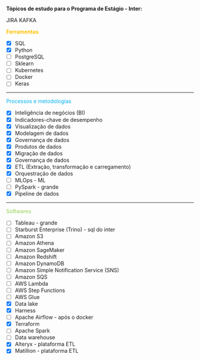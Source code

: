 **Tópicos de estudo para o Programa de Estágio - Inter:**

JIRA
KAFKA

<span style="font-weight:bold; color:#ffc000">Ferramentas</span>

- [x] SQL
- [x] Python
- [ ] PostgreSQL
- [ ] Sklearn
- [ ] Kubernetes
- [ ] Docker
- [ ] Keras
---
<span style="color:#00b0f0">Processos e metodologias</span>

- [x] Inteligência de negócios (BI)
- [x] Indicadores-chave de desempenho
- [x] Visualização de dados
- [x] Modelagem de dados
- [x] Governança de dados
- [x] Produtos de dados
- [x] Migração de dados
- [x] Governança de dados
- [x] ETL (Extração, transformação e carregamento)
- [x] Orquestração de dados
- [ ] MLOps - ML
- [ ] PySpark - grande
- [x] Pipeline de dados
---
<span style="color:#92d050">Softwares</span>

- [ ] Tableau - grande
- [ ]  Starburst Enterprise (Trino) - sql do inter
- [ ] Amazon S3
- [ ] Amazon Athena
- [ ] Amazon SageMaker
- [ ] Amazon Redshift
- [ ] Amazon DynamoDB
- [ ] Amazon Simple Notification Service (SNS)
- [ ] Amazon SQS
- [ ] AWS Lambda
- [ ] AWS Step Functions
- [ ] AWS Glue
- [x] Data lake
- [x] Harness
- [ ] Apache Airflow - após o docker
- [x] Terraform
- [ ] Apache Spark
- [ ] Data warehouse
- [x] Alteryx - plataforma ETL
- [x] Matillion - plataforma ETL